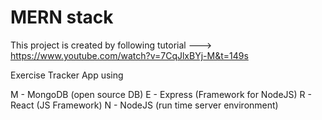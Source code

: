 # MERN stack 


This project is created by following tutorial ---> https://www.youtube.com/watch?v=7CqJlxBYj-M&t=149s 

Exercise Tracker App using

M - MongoDB (open source DB)
E - Express (Framework for NodeJS)
R - React (JS Framework)
N - NodeJS (run time server environment)
